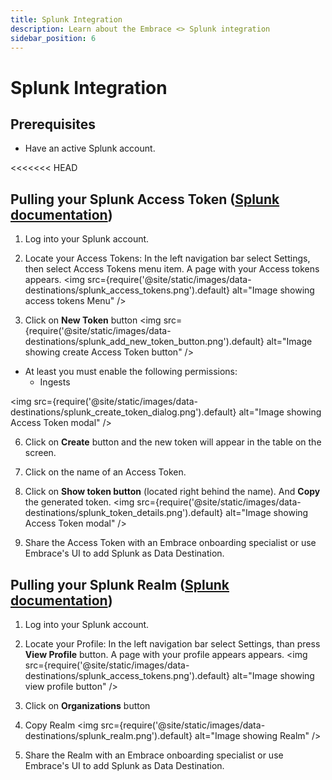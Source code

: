 ```yaml
---
title: Splunk Integration
description: Learn about the Embrace <> Splunk integration
sidebar_position: 6
---
```


# Splunk Integration

## Prerequisites

- Have an active Splunk account.


<<<<<<< HEAD
## Pulling your Splunk Access Token ([Splunk documentation](https://help.splunk.com/en/splunk-observability-cloud/administer/authentication-and-security/authentication-tokens/org-access-tokens))

1. Log into your Splunk account.
2. Locate your Access Tokens:
In the left navigation bar select Settings, then select Access Tokens menu item. A page with your Access tokens appears.
<img src={require('@site/static/images/data-destinations/splunk_access_tokens.png').default} alt="Image showing access tokens Menu" />

3. Click on **New Token** button
<img src={require('@site/static/images/data-destinations/splunk_add_new_token_button.png').default} alt="Image showing create Access Token button" />

 - At least you must enable the following permissions:
   - Ingests


  <img src={require('@site/static/images/data-destinations/splunk_create_token_dialog.png').default} alt="Image showing Access Token modal" />

6. Click on **Create** button and the new token will appear in the table on the screen.
7. Click on the name of an Access Token.
8. Click on **Show token button** (located right behind the name). And **Copy** the generated token.
<img src={require('@site/static/images/data-destinations/splunk_token_details.png').default} alt="Image showing Access Token modal" />

8. Share the Access Token with an Embrace onboarding specialist or use Embrace's UI to add Splunk as Data Destination.

## Pulling your Splunk Realm ([Splunk documentation](https://dev.splunk.com/observability/docs/realms_in_endpoints/))

1. Log into your Splunk account.
2. Locate your Profile:
In the left navigation bar select Settings, than press **View Profile** button. A page with your profile appears appears.
<img src={require('@site/static/images/data-destinations/splunk_access_tokens.png').default} alt="Image showing view profile button" />

3. Click on **Organizations** button
4. Copy Realm
<img src={require('@site/static/images/data-destinations/splunk_realm.png').default} alt="Image showing Realm" />

5. Share the Realm with an Embrace onboarding specialist or use Embrace's UI to add Splunk as Data Destination.
